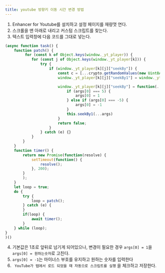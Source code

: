 ```yaml
---
title: youtube 방향키 이동 시간 변경 방법
---
```


1. Enhancer for Youtube를 설치하고 설정 페이지를 재량껏 연다.
2. 스크롤을 맨 아래로 내리고 커스텀 스크립트를 찾는다.
3. 텍스트 입력창에 다음 코드를 그대로 넣는다.

```javascript
(async function task() {
    function patch() {
         for (const k of Object.keys(window._yt_player)) {
            for (const j of Object.keys(window._yt_player[k])) {
                try {
                    if (window._yt_player[k][j]["seekBy"]) {
                        const c = [...crypto.getRandomValues(new Uint8Array(20))].map(m=>('0' + m.toString(16)).slice(-2)).join('');
                        window._yt_player[k][j]["seekBy1"] = window._yt_player[k][j]["seekBy"];

                        window._yt_player[k][j]["seekBy"] = function(...args) {
                            if (args[0] === 5) {
                                args[0] = 1
                            } else if (args[0] === -5) {
                                args[0] = -1
                            }
                            this.seekBy1(...args)
                        }
                        return false;
                    }
                } catch (e) {}
            }
        }
    }
    function timer() {
        return new Promise(function(resolve) {
            setTimeout(function() {
                resolve();
            }, 200);
        }
        );
    }
    let loop = true;
    do {
        try {
            loop = patch();
        } catch (e) {
        }
        if(loop) {
            await timer();
        }
    } while (loop);
}
)()

```

4. 기본값은 1초로 앞뒤로 넘기게 되어있으나, 변경이 필요한 경우 `args[0] = 1`을  `args[0] = 원하는숫자`로 고친다. 
5.  `args[0] = -1`는 마이너스 부호를 유지하고 원하는 숫자를 입력한다
6. ` YouTube가 탭에서 로드 되었을 때 자동으로 스크립트를 실행` 을 체크하고 저장한다.
